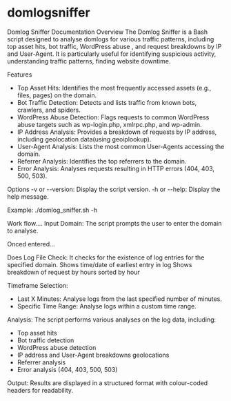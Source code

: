 # domlogsniffer

Domlog Sniffer Documentation
Overview
The Domlog Sniffer is a Bash script designed to analyse domlogs for various traffic patterns, including top asset hits, bot traffic, WordPress abuse , and request breakdowns by IP and User-Agent. It is particularly useful for identifying suspicious activity, understanding traffic patterns, finding website downtime.

Features
- Top Asset Hits: Identifies the most frequently accessed assets (e.g., files, pages) on the domain.
- Bot Traffic Detection: Detects and lists traffic from known bots, crawlers, and spiders.
- WordPress Abuse Detection: Flags requests to common WordPress abuse targets such as wp-login.php, xmlrpc.php, and wp-admin.
- IP Address Analysis: Provides a breakdown of requests by IP address, including geolocation data(using geoiplookup).
- User-Agent Analysis: Lists the most common User-Agents accessing the domain.
- Referrer Analysis: Identifies the top referrers to the domain.
- Error Analysis: Analyses requests resulting in HTTP errors (404, 403, 500, 503).


Options
-v or --version: Display the script version.
-h or --help: Display the help message.

Example:
./domlog_sniffer.sh -h

Work flow.... 
Input Domain: 
The script prompts the user to enter the domain to analyse.

Onced entered...

Does Log File Check: 
It checks for the existence of log entries for the specified domain.
Shows time/date of earliest entry in log
Shows breakdown of request by hours sorted by hour 


Timeframe Selection:
- Last X Minutes: Analyse logs from the last specified number of minutes.
- Specific Time Range: Analyse logs within a custom time range.

Analysis:
The script performs various analyses on the log data, including:
- Top asset hits
- Bot traffic detection
- WordPress abuse detection
- IP address and User-Agent breakdowns geolocations 
- Referrer analysis
- Error analysis (404, 403, 500, 503)

Output: 
Results are displayed in a structured format with colour-coded headers for readability.



